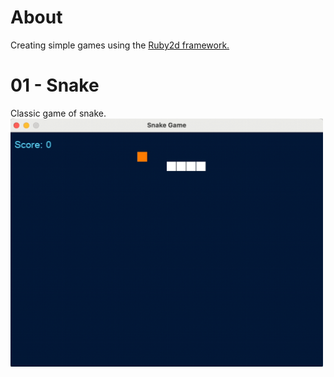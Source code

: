 # About
Creating simple games using the [Ruby2d framework.](https://www.ruby2d.com/)

# 01 - Snake

Classic game of snake. 
<br>
<img src="01-snake/images/snake_game.gif" alt="snake game gif" width="500"/>

